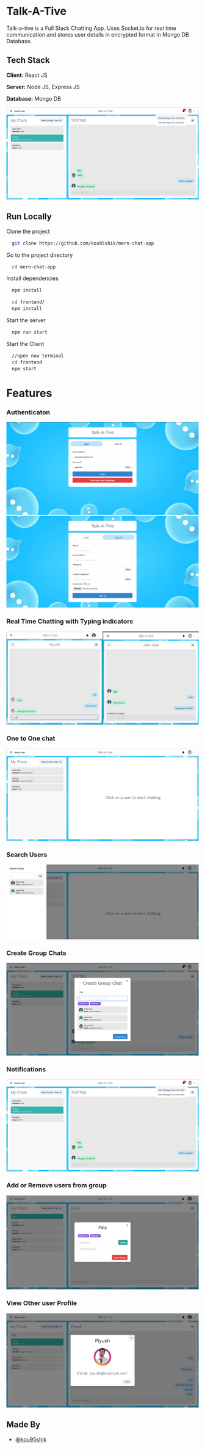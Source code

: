 
# Talk-A-Tive

Talk-a-tive is a Full Stack Chatting App.
Uses Socket.io for real time communication and stores user details in encrypted format in Mongo DB Database.
## Tech Stack

**Client:** React JS

**Server:** Node JS, Express JS

**Database:** Mongo DB
  




![](https://github.com/kou95shik/mern-chat-app/blob/master/screenshots/group%20%2B%20notif.PNG)
## Run Locally

Clone the project

```bash
  git clone https://github.com/kou95shik/mern-chat-app
```

Go to the project directory

```bash
  cd mern-chat-app
```

Install dependencies

```bash
  npm install
```

```bash
  cd frontend/
  npm install
```

Start the server

```bash
  npm run start
```
Start the Client

```bash
  //open now terminal
  cd frontend
  npm start
```

  
# Features

### Authenticaton
![](https://github.com/kou95shik/mern-chat-app/blob/master/screenshots/login.PNG)
![](https://github.com/kou95shik/mern-chat-app/blob/master/screenshots/signup.PNG)
### Real Time Chatting with Typing indicators
![](https://github.com/kou95shik/mern-chat-app/blob/master/screenshots/real-time.PNG)
### One to One chat
![](https://github.com/kou95shik/mern-chat-app/blob/master/screenshots/mainscreen.PNG)
### Search Users
![](https://github.com/kou95shik/mern-chat-app/blob/master/screenshots/search.PNG)
### Create Group Chats
![](https://github.com/kou95shik/mern-chat-app/blob/master/screenshots/new%20grp.PNG)
### Notifications 
![](https://github.com/kou95shik/mern-chat-app/blob/master/screenshots/group%20%2B%20notif.PNG)
### Add or Remove users from group
![](https://github.com/kou95shik/mern-chat-app/blob/master/screenshots/add%20rem.PNG)
### View Other user Profile
![](https://github.com/kou95shik/mern-chat-app/blob/master/screenshots/profile.PNG)
## Made By

- [@kou95shik](https://github.com/kou95shik)

  
